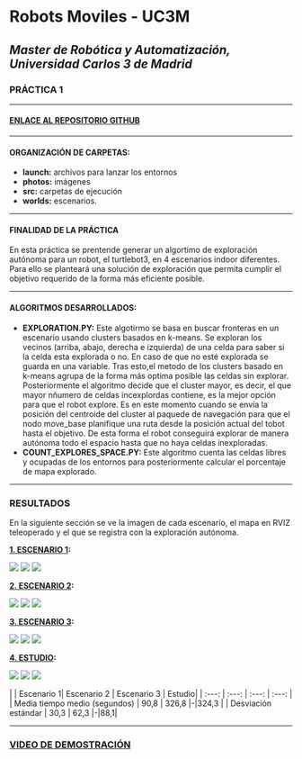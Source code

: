 # Robots Moviles - UC3M
## _Master de Robótica y Automatización, Universidad Carlos 3 de Madrid_
### PRÁCTICA 1 
</p>

***
#### [ENLACE AL REPOSITORIO GITHUB ](https://github.com/Master-Robotica-UC3M/Robots-Moviles)

</p>


***
#### ORGANIZACIÓN DE CARPETAS:
* **launch:** archivos para lanzar los entornos
* **photos:**  imágenes
* **src:**  carpetas de ejecución
* **worlds:**  escenarios.

***
#### FINALIDAD DE LA PRÁCTICA
En esta práctica se prentende generar un algortimo de exploración autónoma para un robot, el turtlebot3, en 4 escenarios indoor diferentes. Para ello se planteará una solución de exploración que permita cumplir el objetivo requerido de la forma más eficiente posible.

***

#### ALGORITMOS DESARROLLADOS:

* **EXPLORATION.PY:** Este algotirmo se basa en buscar fronteras en un escenario usando clusters basados en k-means. Se exploran los vecinos (arriba, abajo, derecha e izquierda) de una celda para saber si la celda esta explorada o no. En caso de que no esté explorada se guarda en una variable. Tras esto,el metodo de los clusters basado en k-means agrupa de la forma más optima posible las celdas sin explorar. Posteriormente el algoritmo decide que el cluster mayor, es decir, el que mayor nñumero de celdas incexplordas contiene, es la mejor opción para que el robot explore. Es en este momento cuando se envía la posición del centroide del cluster al paquede de navegación para que el nodo move_base planifique una ruta desde la posición actual del tobot hasta el objetivo. De esta forma el robot conseguirá explorar de manera autónoma todo el espacio hasta que no haya celdas inexploradas.
* **COUNT_EXPLORES_SPACE.PY:**  Este algoritmo cuenta las celdas libres y ocupadas de los entornos para posteriormente calcular el porcentaje de mapa explorado.


***
### RESULTADOS
En la siguiente sección se ve la imagen de cada escenario, el mapa en RVIZ teleoperado y el que se registra con la exploración autónoma.

**[1. ESCENARIO 1](https://github.com/Master-Robotica-UC3M/Robots-Moviles/blob/main/photos/escenario1.jpg):**

<p algin="center">
    <img src="https://github.com/Master-Robotica-UC3M/Robots-Moviles/blob/main/photos/escenario1.jpg">
    <img src="https://github.com/Master-Robotica-UC3M/Robots-Moviles/blob/main/photos/ESCENARIO1_.jpg">
    <img src="https://github.com/Master-Robotica-UC3M/Robots-Moviles/blob/main/photos/escenario1_t.jpg">
    
</p>

**[2. ESCENARIO 2](https://github.com/Master-Robotica-UC3M/Robots-Moviles/blob/main/photos/escenario2.png):**

<p algin="center">
    <img src="https://github.com/Master-Robotica-UC3M/Robots-Moviles/blob/main/photos/escenario2.png">
    <img src="https://github.com/Master-Robotica-UC3M/Robots-Moviles/blob/main/photos/ESCENARIO2_.jpg">
    <img src="https://github.com/Master-Robotica-UC3M/Robots-Moviles/blob/main/photos/escenario2_t.jpg">
</p>

**[3. ESCENARIO 3](https://github.com/Master-Robotica-UC3M/Robots-Moviles/blob/main/photos/escenario3.png):**

<p algin="center">
    <img src="https://github.com/Master-Robotica-UC3M/Robots-Moviles/blob/main/photos/escenario3.png">
    <img src="https://github.com/Master-Robotica-UC3M/Robots-Moviles/blob/main/photos/ESCENARIO3_.jpg">
    <img src="https://github.com/Master-Robotica-UC3M/Robots-Moviles/blob/main/photos/escenario3_t.jpg">

</p>

**[4. ESTUDIO](https://github.com/Master-Robotica-UC3M/Robots-Moviles/blob/main/photos/estudio.png):**

<p algin="center">
    <img src="https://github.com/Master-Robotica-UC3M/Robots-Moviles/blob/main/photos/estudio.png">
    <img src="https://github.com/Master-Robotica-UC3M/Robots-Moviles/blob/main/photos/ESTUDIO_.jpg">  
    <img src="https://github.com/Master-Robotica-UC3M/Robots-Moviles/blob/main/photos/escenario4_t.jpg">
</p>

|  | Escenario 1| Escenario 2 | Escenario 3 | Estudio|
| :---:        |     :---:      |      :---:    |    :---:  |
| Media tiempo medio (segundos)  | 90,8 | 326,8 |-|324,3 |
| Desviación estándar     | 30,3 | 62,3 |-|88,1|

***
### [VIDEO DE DEMOSTRACIÓN](https://www.youtube.com/watch?v=36naFUwaNik)
